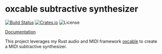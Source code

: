 oxcable subtractive synthesizer
===============================

[![Build Status](https://travis-ci.org/oxcable/subtractive-synth.svg?branch=master)](https://travis-ci.org/oxcable/subtractive-synth)
[![Crates.io](https://img.shields.io/crates/v/subtractive-synth.svg)](https://crates.io/crates/subtractive-synth)
![License](https://img.shields.io/crates/l/subtractive-synth.svg)

[Documentation](http://oxcable.github.io/subtractive-synth/doc/oxcable_subtractive_synth/index.html)

This project leverages my Rust audio and MIDI framework
[oxcable](https://github.com/oxcable/oxcable) to create a MIDI subtractive
synthesizer.

